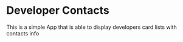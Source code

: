 # Developer Contacts
This is a simple App that is able to display developers card lists with contacts info

